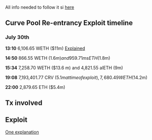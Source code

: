 All info needed to follow it si [here](https://hackmd.io/@LlamaRisk/BJzSKHNjn)

## Curve Pool Re-entrancy Exploit timeline

### July 30th

**13:10** 6,106.65 WETH ($11m) [Explained](https://blog.solidityscan.com/jpegd-hack-analysis-a5a3dc89fa4)

**14:50** 866.55 WETH ($1.6 m) and 959.71 msETH ($1.8m)

**15:34** 7,258.70 WETH ($13.6 m) and 4,821.55 alETH (9m)

**19:08** 7,193,401.77 CRV ($5.1m at time of exploit), 7,680.49 WETH ($14.2m)

**22:00** 2,879.65 ETH ($5.4m)

## Tx involved


## Exploit

[One explanation](https://twitter.com/EigenPhi/status/1686017135644962818)

